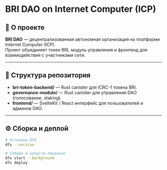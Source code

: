 # BRI DAO on Internet Computer (ICP)

## 🚀 О проекте

**BRI DAO** — децентрализованная автономная организация на платформе Internet Computer (ICP).  
Проект объединяет токен BRI, модуль управления и фронтенд для взаимодействия с участниками сети.

---

## 📂 Структура репозитория

- **bri-token-backend/** — Rust canister для ICRC-1 токена BRI.
- **governance-module/** — Rust canister для управления DAO (голосование, staking).
- **frontend/** — SvelteKit / React интерфейс для пользователей и админов DAO.

---

## ⚙️ Сборка и деплой

```bash
# Установи DFX
dfx --version

# Собери и запусти локально
dfx start --background
dfx deploy
